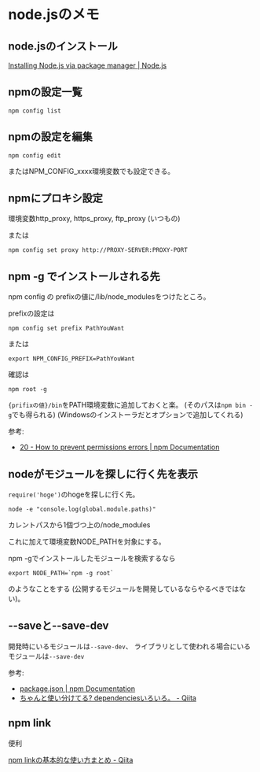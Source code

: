 # node.jsのメモ

## node.jsのインストール

[Installing Node.js via package manager | Node.js](https://nodejs.org/en/download/package-manager/)

## npmの設定一覧
```
npm config list
```

## npmの設定を編集
```
npm config edit
```
またはNPM_CONFIG_xxxx環境変数でも設定できる。

## npmにプロキシ設定
環境変数http_proxy, https_proxy, ftp_proxy (いつもの)

または
```
npm config set proxy http://PROXY-SERVER:PROXY-PORT
```

## npm -g でインストールされる先

npm config の prefixの値に/lib/node_modulesをつけたところ。

prefixの設定は
```
npm config set prefix PathYouWant
```
または
```
export NPM_CONFIG_PREFIX=PathYouWant
```

確認は
```
npm root -g
```

`{prifixの値}/bin`をPATH環境変数に追加しておくと楽。
(そのパスは`npm bin -g`でも得られる)
(Windowsのインストーラだとオプションで追加してくれる)

参考:
- [20 - How to prevent permissions errors | npm Documentation](https://docs.npmjs.com/getting-started/fixing-npm-permissions)

## nodeがモジュールを探しに行く先を表示

`require('hoge')`のhogeを探しに行く先。

```
node -e "console.log(global.module.paths)" 
```
カレントパスから1個づつ上の/node_modules

これに加えて環境変数NODE_PATHを対象にする。

npm -gでインストールしたモジュールを検索するなら
```
export NODE_PATH=`npm -g root`
```
のようなことをする
(公開するモジュールを開発しているならやるべきではない)。


## --saveと--save-dev

開発時にいるモジュールは`--save-dev`、
ライブラリとして使われる場合にいるモジュールは`--save-dev`

参考:
- [package.json | npm Documentation](https://docs.npmjs.com/files/package.json#dependencies)
- [ちゃんと使い分けてる? dependenciesいろいろ。 - Qiita](https://qiita.com/cognitom/items/acc3ffcbca4c56cf2b95)

## npm link

便利

[npm linkの基本的な使い方まとめ - Qiita](https://qiita.com/103ma2/items/284b3f00948121f23ee4)
